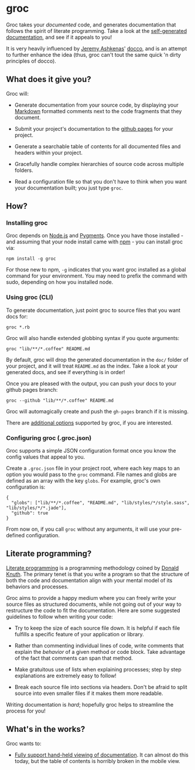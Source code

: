 # groc

Groc takes your _documented_ code, and generates documentation that follows the spirit of literate
programming.  Take a look at the [self-generated documentation](http://nevir.github.com/groc/),
and see if it appeals to you!

It is very heavily influenced by [Jeremy Ashkenas](https://github.com/jashkenas)'
[docco](http://jashkenas.github.com/docco/), and is an attempt to further enhance the idea (thus,
groc can't tout the same quick 'n dirty principles of docco).


## What does it give you?

Groc will:

* Generate documentation from your source code, by displaying your
  [Markdown](http://daringfireball.net/projects/markdown/) formatted comments next to the code
  fragments that they document.

* Submit your project's documentation to the [github pages](http://pages.github.com/) for your
  project.

* Generate a searchable table of contents for all documented files and headers within your project.

* Gracefully handle complex hierarchies of source code across multiple folders.

* Read a configuration file so that you don't have to think when you want your documentation built;
  you just type `groc`.


## How?

### Installing groc

Groc depends on [Node.js](http://nodejs.org/) and [Pygments](http://pygments.org/).  Once you have
those installed - and assuming that your node install came with [npm](http://npmjs.org/) - you can
install groc via:

    npm install -g groc

For those new to npm, `-g` indicates that you want groc installed as a global command for your
environment.  You may need to prefix the command with sudo, depending on how you installed node.


### Using groc (CLI)

To generate documentation, just point groc to source files that you want docs for:

    groc *.rb

Groc will also handle extended globbing syntax if you quote arguments:

    groc "lib/**/*.coffee" README.md

By default, groc will drop the generated documentation in the `doc/` folder of your project, and it
will treat `README.md` as the index.  Take a look at your generated docs, and see if everything is
in order!

Once you are pleased with the output, you can push your docs to your github pages branch:

    groc --github "lib/**/*.coffee" README.md

Groc will automagically create and push the `gh-pages` branch if it is missing.

There are [additional options](http://nevir.github.com/groc/cli.html#cli-options) supported by
groc, if you are interested.


### Configuring groc (.groc.json)

Groc supports a simple JSON configuration format once you know the config values that appeal to you.

Create a `.groc.json` file in your project root, where each key maps to an option you would pass to
the `groc` command.  File names and globs are defined as an array with the key `globs`.  For
example, groc's own configuration is:

    {
      "globs": ["lib/**/*.coffee", "README.md", "lib/styles/*/style.sass", "lib/styles/*/*.jade"],
      "github": true
    }

From now on, if you call `groc` without any arguments, it will use your pre-defined configuration.


## Literate programming?

[Literate programming](http://en.wikipedia.org/wiki/Literate_programming) is a programming
methodology coined by [Donald Knuth](http://en.wikipedia.org/wiki/Donald_Knuth).  The primary tenet
is that you write a program so that the structure of both the code and documentation align with
your mental model of its behaviors and processes.

Groc aims to provide a happy medium where you can freely write your source files as structured
documents, while not going out of your way to restructure the code to fit the documentation.
Here are some suggested guidelines to follow when writing your code:

* Try to keep the size of each source file down.  It is helpful if each file fulfills a specific
  feature of your application or library.

* Rather than commenting individual lines of code, write comments that explain the _behavior_ of a
  given method or code block.  Take advantage of the fact that comments can span that method.

* Make gratuitous use of lists when explaining processes; step by step explanations are extremely
  easy to follow!

* Break each source file into sections via headers.  Don't be afraid to split source into even
  smaller files if it makes them more readable.

Writing documentation is _hard_; hopefully groc helps to streamline the process for you!


## What's in the works?

Groc wants to:

* [Fully support hand-held viewing of documentation](https://github.com/nevir/groc/issues/1).  It
  can almost do this today, but the table of contents is horribly broken in the mobile view.
